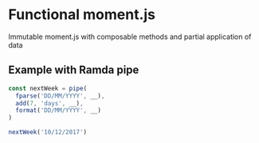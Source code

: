 # Functional moment.js

Immutable moment.js with composable methods and partial application of data

## Example with Ramda pipe

```js
const nextWeek = pipe(
  fparse('DD/MM/YYYY', __),
  add(7, 'days', __),
  format('DD/MM/YYYY', __)
)

nextWeek('10/12/2017')
```
